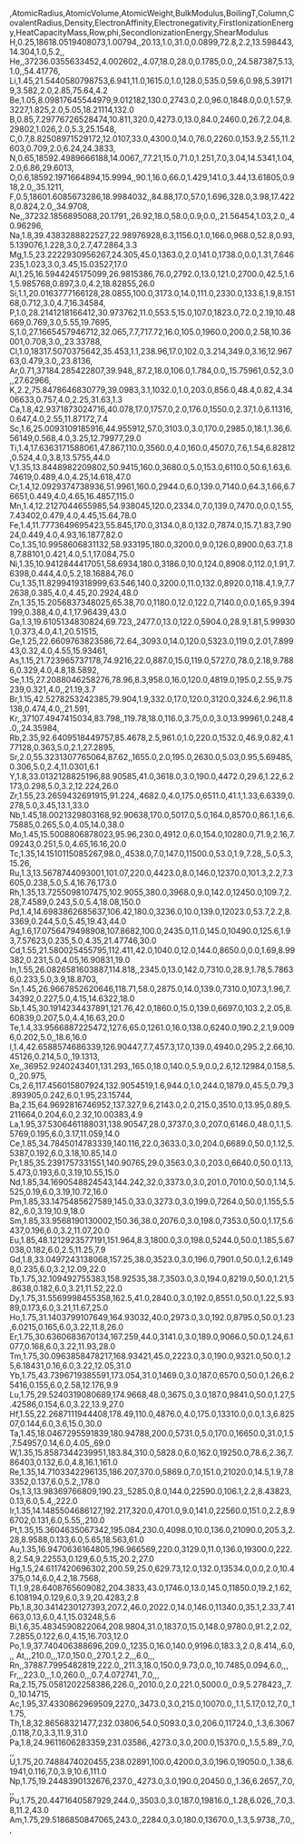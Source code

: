 ,AtomicRadius,AtomicVolume,AtomicWeight,BulkModulus,BoilingT,Column,CovalentRadius,Density,ElectronAffinity,Electronegativity,FirstIonizationEnergy,HeatCapacityMass,Row,phi,SecondIonizationEnergy,ShearModulus
H,0.25,18618.0519408073,1.00794,,20.13,1.0,31.0,0.0899,72.8,2.2,13.598443,14.304,1.0,5.2,,
He,,37236.0355633452,4.002602,,4.07,18.0,28.0,0.1785,0.0,,24.587387,5.13,1.0,,54.41776,
Li,1.45,21.5440580798753,6.941,11.0,1615.0,1.0,128.0,535.0,59.6,0.98,5.391719,3.582,2.0,2.85,75.64,4.2
Be,1.05,8.09817645544979,9.012182,130.0,2743.0,2.0,96.0,1848.0,0.0,1.57,9.3227,1.825,2.0,5.05,18.21114,132.0
B,0.85,7.29776726528474,10.811,320.0,4273.0,13.0,84.0,2460.0,26.7,2.04,8.29802,1.026,2.0,5.3,25.1548,
C,0.7,8.82508971529172,12.0107,33.0,4300.0,14.0,76.0,2260.0,153.9,2.55,11.2603,0.709,2.0,6.24,24.3833,
N,0.65,18592.4989666188,14.0067,,77.21,15.0,71.0,1.251,7.0,3.04,14.5341,1.04,2.0,6.86,29.6013,
O,0.6,18592.1971664894,15.9994,,90.1,16.0,66.0,1.429,141.0,3.44,13.61805,0.918,2.0,,35.1211,
F,0.5,18601.6085673286,18.9984032,,84.88,17.0,57.0,1.696,328.0,3.98,17.4228,0.824,2.0,,34.9708,
Ne,,37232.1856895088,20.1791,,26.92,18.0,58.0,0.9,0.0,,21.56454,1.03,2.0,,40.96296,
Na,1.8,39.4383288822527,22.98976928,6.3,1156.0,1.0,166.0,968.0,52.8,0.93,5.139076,1.228,3.0,2.7,47.2864,3.3
Mg,1.5,23.2222930956267,24.305,45.0,1363.0,2.0,141.0,1738.0,0.0,1.31,7.646235,1.023,3.0,3.45,15.03527,17.0
Al,1.25,16.5944245175099,26.9815386,76.0,2792.0,13.0,121.0,2700.0,42.5,1.61,5.985768,0.897,3.0,4.2,18.82855,26.0
Si,1.1,20.0163777166128,28.0855,100.0,3173.0,14.0,111.0,2330.0,133.6,1.9,8.15168,0.712,3.0,4.7,16.34584,
P,1.0,28.2141218166412,30.973762,11.0,553.5,15.0,107.0,1823.0,72.0,2.19,10.48669,0.769,3.0,5.55,19.7695,
S,1.0,27.1665457946712,32.065,7.7,717.72,16.0,105.0,1960.0,200.0,2.58,10.36001,0.708,3.0,,23.33788,
Cl,1.0,18317.5070375642,35.453,1.1,238.96,17.0,102.0,3.214,349.0,3.16,12.96763,0.479,3.0,,23.8136,
Ar,0.71,37184.285422807,39.948,,87.2,18.0,106.0,1.784,0.0,,15.75961,0.52,3.0,,27.62966,
K,2.2,75.8478646830779,39.0983,3.1,1032.0,1.0,203.0,856.0,48.4,0.82,4.3406633,0.757,4.0,2.25,31.63,1.3
Ca,1.8,42.9371873024716,40.078,17.0,1757.0,2.0,176.0,1550.0,2.37,1.0,6.11316,0.647,4.0,2.55,11.87172,7.4
Sc,1.6,25.0093109185916,44.955912,57.0,3103.0,3.0,170.0,2985.0,18.1,1.36,6.56149,0.568,4.0,3.25,12.79977,29.0
Ti,1.4,17.6363171588061,47.867,110.0,3560.0,4.0,160.0,4507.0,7.6,1.54,6.82812,0.524,4.0,3.8,13.5755,44.0
V,1.35,13.8448982209802,50.9415,160.0,3680.0,5.0,153.0,6110.0,50.6,1.63,6.74619,0.489,4.0,4.25,14.618,47.0
Cr,1.4,12.0929374738936,51.9961,160.0,2944.0,6.0,139.0,7140.0,64.3,1.66,6.76651,0.449,4.0,4.65,16.4857,115.0
Mn,1.4,12.2127044655985,54.938045,120.0,2334.0,7.0,139.0,7470.0,0.0,1.55,7.43402,0.479,4.0,4.45,15.64,78.0
Fe,1.4,11.7773649695423,55.845,170.0,3134.0,8.0,132.0,7874.0,15.7,1.83,7.9024,0.449,4.0,4.93,16.1877,82.0
Co,1.35,10.9958606831132,58.933195,180.0,3200.0,9.0,126.0,8900.0,63.7,1.88,7.88101,0.421,4.0,5.1,17.084,75.0
Ni,1.35,10.9412844417051,58.6934,180.0,3186.0,10.0,124.0,8908.0,112.0,1.91,7.6398,0.444,4.0,5.2,18.16884,76.0
Cu,1.35,11.8299419318999,63.546,140.0,3200.0,11.0,132.0,8920.0,118.4,1.9,7.72638,0.385,4.0,4.45,20.2924,48.0
Zn,1.35,15.2056837348025,65.38,70.0,1180.0,12.0,122.0,7140.0,0.0,1.65,9.394199,0.388,4.0,4.1,17.96439,43.0
Ga,1.3,19.6105134830824,69.723,,2477.0,13.0,122.0,5904.0,28.9,1.81,5.999301,0.373,4.0,4.1,20.51515,
Ge,1.25,22.6609763823586,72.64,,3093.0,14.0,120.0,5323.0,119.0,2.01,7.89943,0.32,4.0,4.55,15.93461,
As,1.15,21.723965737178,74.9216,22.0,887.0,15.0,119.0,5727.0,78.0,2.18,9.7886,0.329,4.0,4.8,18.5892,
Se,1.15,27.2088046258276,78.96,8.3,958.0,16.0,120.0,4819.0,195.0,2.55,9.75239,0.321,4.0,,21.19,3.7
Br,1.15,42.5278253242385,79.904,1.9,332.0,17.0,120.0,3120.0,324.6,2.96,11.8138,0.474,4.0,,21.591,
Kr,,37107.4947415034,83.798,,119.78,18.0,116.0,3.75,0.0,3.0,13.99961,0.248,4.0,,24.35984,
Rb,2.35,92.6409518449757,85.4678,2.5,961.0,1.0,220.0,1532.0,46.9,0.82,4.177128,0.363,5.0,2.1,27.2895,
Sr,2.0,55.3231307765064,87.62,,1655.0,2.0,195.0,2630.0,5.03,0.95,5.69485,0.306,5.0,2.4,11.0301,6.1
Y,1.8,33.0132128825196,88.90585,41.0,3618.0,3.0,190.0,4472.0,29.6,1.22,6.2173,0.298,5.0,3.2,12.224,26.0
Zr,1.55,23.2659432691915,91.224,,4682.0,4.0,175.0,6511.0,41.1,1.33,6.6339,0.278,5.0,3.45,13.1,33.0
Nb,1.45,18.0021329803168,92.90638,170.0,5017.0,5.0,164.0,8570.0,86.1,1.6,6.75885,0.265,5.0,4.05,14.0,38.0
Mo,1.45,15.5008806878023,95.96,230.0,4912.0,6.0,154.0,10280.0,71.9,2.16,7.09243,0.251,5.0,4.65,16.16,20.0
Tc,1.35,14.1510115085267,98.0,,4538.0,7.0,147.0,11500.0,53.0,1.9,7.28,,5.0,5.3,15.26,
Ru,1.3,13.5678744093001,101.07,220.0,4423.0,8.0,146.0,12370.0,101.3,2.2,7.3605,0.238,5.0,5.4,16.76,173.0
Rh,1.35,13.7255098107475,102.9055,380.0,3968.0,9.0,142.0,12450.0,109.7,2.28,7.4589,0.243,5.0,5.4,18.08,150.0
Pd,1.4,14.6983862685637,106.42,180.0,3236.0,10.0,139.0,12023.0,53.7,2.2,8.3369,0.244,5.0,5.45,19.43,44.0
Ag,1.6,17.0756479498908,107.8682,100.0,2435.0,11.0,145.0,10490.0,125.6,1.93,7.57623,0.235,5.0,4.35,21.47746,30.0
Cd,1.55,21.580025455795,112.411,42.0,1040.0,12.0,144.0,8650.0,0.0,1.69,8.99382,0.231,5.0,4.05,16.90831,19.0
In,1.55,26.0826581603887,114.818,,2345.0,13.0,142.0,7310.0,28.9,1.78,5.78636,0.233,5.0,3.9,18.8703,
Sn,1.45,26.9667852620646,118.71,58.0,2875.0,14.0,139.0,7310.0,107.3,1.96,7.34392,0.227,5.0,4.15,14.6322,18.0
Sb,1.45,30.1914234437891,121.76,42.0,1860.0,15.0,139.0,6697.0,103.2,2.05,8.60839,0.207,5.0,4.4,16.63,20.0
Te,1.4,33.9566887225472,127.6,65.0,1261.0,16.0,138.0,6240.0,190.2,2.1,9.0096,0.202,5.0,,18.6,16.0
I,1.4,42.6588574686339,126.90447,7.7,457.3,17.0,139.0,4940.0,295.2,2.66,10.45126,0.214,5.0,,19.1313,
Xe,,36952.9240243401,131.293,,165.0,18.0,140.0,5.9,0.0,2.6,12.12984,0.158,5.0,,20.975,
Cs,2.6,117.456015807924,132.9054519,1.6,944.0,1.0,244.0,1879.0,45.5,0.79,3.893905,0.242,6.0,1.95,23.15744,
Ba,2.15,64.9692816746952,137.327,9.6,2143.0,2.0,215.0,3510.0,13.95,0.89,5.211664,0.204,6.0,2.32,10.00383,4.9
La,1.95,37.5306461188031,138.90547,28.0,3737.0,3.0,207.0,6146.0,48.0,1.1,5.5769,0.195,6.0,3.17,11.059,14.0
Ce,1.85,34.7845014783339,140.116,22.0,3633.0,3.0,204.0,6689.0,50.0,1.12,5.5387,0.192,6.0,3.18,10.85,14.0
Pr,1.85,35.2391757331551,140.90765,29.0,3563.0,3.0,203.0,6640.0,50.0,1.13,5.473,0.193,6.0,3.19,10.55,15.0
Nd,1.85,34.1690548824543,144.242,32.0,3373.0,3.0,201.0,7010.0,50.0,1.14,5.525,0.19,6.0,3.19,10.72,16.0
Pm,1.85,33.1475485627589,145.0,33.0,3273.0,3.0,199.0,7264.0,50.0,1.155,5.582,,6.0,3.19,10.9,18.0
Sm,1.85,33.9568190130002,150.36,38.0,2076.0,3.0,198.0,7353.0,50.0,1.17,5.6437,0.196,6.0,3.2,11.07,20.0
Eu,1.85,48.1212923577191,151.964,8.3,1800.0,3.0,198.0,5244.0,50.0,1.185,5.67038,0.182,6.0,2.5,11.25,7.9
Gd,1.8,33.0497243138068,157.25,38.0,3523.0,3.0,196.0,7901.0,50.0,1.2,6.1498,0.235,6.0,3.2,12.09,22.0
Tb,1.75,32.109492755383,158.92535,38.7,3503.0,3.0,194.0,8219.0,50.0,1.21,5.8638,0.182,6.0,3.21,11.52,22.0
Dy,1.75,31.5569998455358,162.5,41.0,2840.0,3.0,192.0,8551.0,50.0,1.22,5.9389,0.173,6.0,3.21,11.67,25.0
Ho,1.75,31.1403799107649,164.93032,40.0,2973.0,3.0,192.0,8795.0,50.0,1.23,6.0215,0.165,6.0,3.22,11.8,26.0
Er,1.75,30.6360683670134,167.259,44.0,3141.0,3.0,189.0,9066.0,50.0,1.24,6.1077,0.168,6.0,3.22,11.93,28.0
Tm,1.75,30.0963858478217,168.93421,45.0,2223.0,3.0,190.0,9321.0,50.0,1.25,6.18431,0.16,6.0,3.22,12.05,31.0
Yb,1.75,43.7396719385591,173.054,31.0,1469.0,3.0,187.0,6570.0,50.0,1.26,6.25416,0.155,6.0,2.58,12.176,9.9
Lu,1.75,29.5240319080689,174.9668,48.0,3675.0,3.0,187.0,9841.0,50.0,1.27,5.42586,0.154,6.0,3.22,13.9,27.0
Hf,1.55,22.2687111944408,178.49,110.0,4876.0,4.0,175.0,13310.0,0.0,1.3,6.82507,0.144,6.0,3.6,15.0,30.0
Ta,1.45,18.0467295591839,180.94788,200.0,5731.0,5.0,170.0,16650.0,31.0,1.5,7.54957,0.14,6.0,4.05,,69.0
W,1.35,15.8587344239951,183.84,310.0,5828.0,6.0,162.0,19250.0,78.6,2.36,7.86403,0.132,6.0,4.8,16.1,161.0
Re,1.35,14.7103342296135,186.207,370.0,5869.0,7.0,151.0,21020.0,14.5,1.9,7.83352,0.137,6.0,5.2,,178.0
Os,1.3,13.98369766809,190.23,,5285.0,8.0,144.0,22590.0,106.1,2.2,8.43823,0.13,6.0,5.4,,222.0
Ir,1.35,14.1485504686127,192.217,320.0,4701.0,9.0,141.0,22560.0,151.0,2.2,8.96702,0.131,6.0,5.55,,210.0
Pt,1.35,15.3604635067342,195.084,230.0,4098.0,10.0,136.0,21090.0,205.3,2.28,8.9588,0.133,6.0,5.65,18.563,61.0
Au,1.35,16.9470636164805,196.966569,220.0,3129.0,11.0,136.0,19300.0,222.8,2.54,9.22553,0.129,6.0,5.15,20.2,27.0
Hg,1.5,24.6117420696302,200.59,25.0,629.73,12.0,132.0,13534.0,0.0,2.0,10.4375,0.14,6.0,4.2,18.7568,
Tl,1.9,28.6408765609082,204.3833,43.0,1746.0,13.0,145.0,11850.0,19.2,1.62,6.108194,0.129,6.0,3.9,20.4283,2.8
Pb,1.8,30.3414230127393,207.2,46.0,2022.0,14.0,146.0,11340.0,35.1,2.33,7.41663,0.13,6.0,4.1,15.03248,5.6
Bi,1.6,35.4834590822064,208.9804,31.0,1837.0,15.0,148.0,9780.0,91.2,2.02,7.2855,0.122,6.0,4.15,16.703,12.0
Po,1.9,37.740406388696,209.0,,1235.0,16.0,140.0,9196.0,183.3,2.0,8.414,,6.0,,,
At,,,210.0,,,17.0,150.0,,270.1,2.2,,,6.0,,,
Rn,,37887.7995482819,222.0,,211.3,18.0,150.0,9.73,0.0,,10.7485,0.094,6.0,,,
Fr,,,223.0,,,1.0,260.0,,,0.7,4.072741,,7.0,,,
Ra,2.15,75.0581202258386,226.0,,2010.0,2.0,221.0,5000.0,,0.9,5.278423,,7.0,,10.14715,
Ac,1.95,37.4330862969509,227.0,,3473.0,3.0,215.0,10070.0,,1.1,5.17,0.12,7.0,,11.75,
Th,1.8,32.86568321477,232.03806,54.0,5093.0,3.0,206.0,11724.0,,1.3,6.3067,0.118,7.0,3.3,11.9,31.0
Pa,1.8,24.9611606283359,231.03586,,4273.0,3.0,200.0,15370.0,,1.5,5.89,,7.0,,,
U,1.75,20.7488474020455,238.02891,100.0,4200.0,3.0,196.0,19050.0,,1.38,6.1941,0.116,7.0,3.9,10.6,111.0
Np,1.75,19.2448390132676,237.0,,4273.0,3.0,190.0,20450.0,,1.36,6.2657,,7.0,,,
Pu,1.75,20.4471640587929,244.0,,3503.0,3.0,187.0,19816.0,,1.28,6.026,,7.0,3.8,11.2,43.0
Am,1.75,29.5186850847065,243.0,,2284.0,3.0,180.0,13670.0,,1.3,5.9738,,7.0,,,